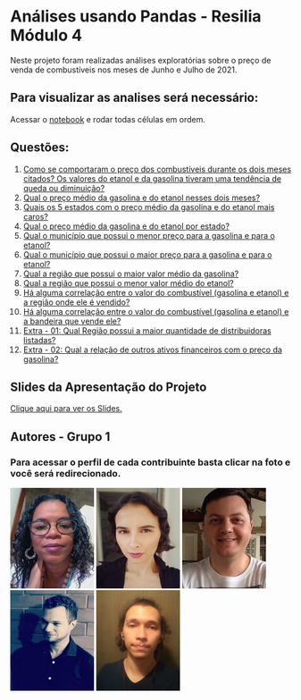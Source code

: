 
# Análises usando Pandas - Resilia Módulo 4

Neste projeto foram realizadas análises exploratórias sobre o preço de venda de combustíveis nos meses de Junho e Julho de 2021.




## Para visualizar as analises será necessário:
Acessar o [notebook](https://www.kaggle.com/mrcioestevamdasilva/modulo-4-pandas-resilia) e rodar todas células em ordem.


## Questões:

1. [Como se comportaram o preço dos combustíveis durante os dois meses citados? Os valores do etanol e da gasolina tiveram uma tendência de queda ou diminuição?](https://www.kaggle.com/mrcioestevamdasilva/modulo-4-pandas-resilia?scriptVersionId=88011783&cellId=53)
2. [Qual o preço médio da gasolina e do etanol nesses dois meses?](https://www.kaggle.com/mrcioestevamdasilva/modulo-4-pandas-resilia?scriptVersionId=88011783&cellId=66)
3. [Quais os 5 estados com o preço médio da gasolina e do etanol mais caros?](https://www.kaggle.com/mrcioestevamdasilva/modulo-4-pandas-resilia?scriptVersionId=88011783&cellId=71)
4. [Qual o preço médio da gasolina e do etanol por estado?](https://www.kaggle.com/mrcioestevamdasilva/modulo-4-pandas-resilia?scriptVersionId=88011783&cellId=78)
5. [Qual o município que possui o menor preço para a gasolina e para o etanol?](https://www.kaggle.com/mrcioestevamdasilva/modulo-4-pandas-resilia?scriptVersionId=88011783&cellId=88)
6. [Qual o município que possui o maior preço para a gasolina e para o etanol?](https://www.kaggle.com/mrcioestevamdasilva/modulo-4-pandas-resilia?scriptVersionId=88011783&cellId=95)
7. [Qual a região que possui o maior valor médio da gasolina?](https://www.kaggle.com/mrcioestevamdasilva/modulo-4-pandas-resilia?scriptVersionId=88011783&cellId=104)
8. [Qual a região que possui o menor valor médio do etanol?](https://www.kaggle.com/mrcioestevamdasilva/modulo-4-pandas-resilia?scriptVersionId=88011783&cellId=108)
9. [Há alguma correlação entre o valor do combustível (gasolina e etanol) e a região onde ele é vendido?](https://www.kaggle.com/mrcioestevamdasilva/modulo-4-pandas-resilia?scriptVersionId=88011783&cellId=111)
10. [Há alguma correlação entre o valor do combustível (gasolina e etanol) e a bandeira que vende ele?](https://www.kaggle.com/mrcioestevamdasilva/modulo-4-pandas-resilia?scriptVersionId=88011783&cellId=138)
11. [Extra - 01: Qual Região possui a maior quantidade de distribuidoras listadas?](https://www.kaggle.com/mrcioestevamdasilva/modulo-4-pandas-resilia?scriptVersionId=88011783&cellId=145)
12. [Extra - 02: Qual a relação de outros ativos financeiros com o preço da gasolina?](https://www.kaggle.com/mrcioestevamdasilva/modulo-4-pandas-resilia?scriptVersionId=88011783&cellId=151)
## Slides da Apresentação do Projeto

[Clique aqui para ver os Slides.](https://prezi.com/i/zfkyft9ysy-5/resilia-modulo-4-pandas/)
## Autores - Grupo 1
### Para acessar o perfil de cada contribuinte basta clicar na foto e você será redirecionado.


[![Analu de Morais Francisco](./imagens/rsz_6203da26a690f.png)][ss1]
[![Dayana Prado](./imagens/rsz_6203d7f808e94.png)][ss2]
[![Márcio Estevam da Silva](./imagens/rsz_6203da9f928bf.png)][ss3]
[![Vitor Hugo Cuccovia Palmieri](./imagens/rsz_6203d9d54d077.png)][ss4]
[![Vitor Rafael Vieira Antunes](./imagens/rsz_6203da75be150.png)][ss5]



[ss1]: https://github.com/analumf
[ss2]: https://github.com/AyaMinue
[ss3]: https://github.com/Mestevam1976
[ss4]: https://github.com/vpurple23
[ss5]: https://github.com/viltoncio


